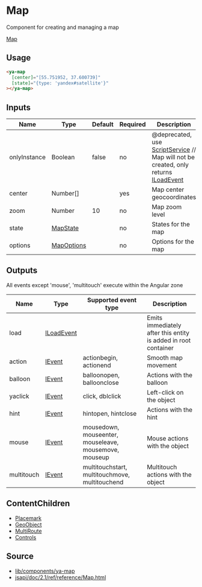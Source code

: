 # Map

Component for creating and managing a map

[Map](https://map-onload-event.stackblitz.io ':include :type=iframe height=550px')

## Usage

```html
<ya-map
  [center]="[55.751952, 37.600739]"
  [state]="{type: 'yandex#satellite'}"
></ya-map>
```

## Inputs

| Name         | Type         | Default | Required | Description                                                                            |
| ------------ | ------------ | ------- | -------- | -------------------------------------------------------------------------------------- |
| onlyInstance | Boolean      | false   | no       | @deprecated, use [ScriptService] // Map will not be created, only returns [ILoadEvent] |
| center       | Number[]     |         | yes      | Map center geocoordinates                                                              |
| zoom         | Number       | 10      | no       | Map zoom level                                                                         |
| state        | [MapState]   |         | no       | States for the map                                                                     |
| options      | [MapOptions] |         | no       | Options for the map                                                                    |

[scriptservice]: services/script.md
[mapstate]: https://tech.yandex.ru/maps/jsapi/doc/2.1/ref/reference/Map-docpage/#Map__param-state
[mapoptions]: https://tech.yandex.ru/maps/jsapi/doc/2.1/ref/reference/Map-docpage/#Map__param-options

## Outputs

All events except 'mouse', 'multitouch' execute within the Angular zone

| Name       | Type         | Supported event type                                  | Description                                                    |
| ---------- | ------------ | ----------------------------------------------------- | -------------------------------------------------------------- |
| load       | [ILoadEvent] |                                                       | Emits immediately after this entity is added in root container |
| action     | [IEvent]     | actionbegin, actionend                                | Smooth map movement                                            |
| balloon    | [IEvent]     | balloonopen, balloonclose                             | Actions with the balloon                                       |
| yaclick    | [IEvent]     | click, dblclick                                       | Left-click on the object                                       |
| hint       | [IEvent]     | hintopen, hintclose                                   | Actions with the hint                                          |
| mouse      | [IEvent]     | mousedown, mouseenter, mouseleave, mousemove, mouseup | Mouse actions with the object                                  |
| multitouch | [IEvent]     | multitouchstart, multitouchmove, multitouchend        | Multitouch actions with the object                             |

[iloadevent]: interfaces/load-event.md
[ievent]: interfaces/event.md

## ContentChildren

- [Placemark](directives/placemark.md)
- [GeoObject](directives/geoobject.md)
- [MultiRoute](directives/multiroute.md)
- [Controls](directives/controls.md)

## Source

- [lib/components/ya-map](https://github.com/ddubrava/angular8-yandex-maps/tree/master/projects/angular8-yandex-maps/src/lib/components/ya-map)
- [jsapi/doc/2.1/ref/reference/Map.html](https://yandex.ru/dev/maps/jsapi/doc/2.1/ref/reference/Map.html/)

